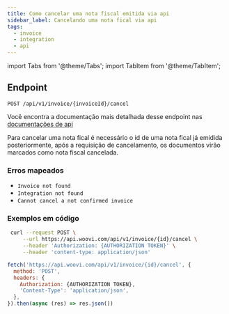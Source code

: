```yaml
---
title: Como cancelar uma nota fiscal emitida via api
sidebar_label: Cancelando uma nota fical via api
tags:
  - invoice
  - integration
  - api
---
```


import Tabs from '@theme/Tabs';
import TabItem from '@theme/TabItem';

## Endpoint 

```
POST /api/v1/invoice/{invoiceId}/cancel
```
Você encontra a documentação mais detalhada desse endpoint nas [documentações de api](https://developers.woovi.com/en/api#tag/invoice/paths/~1api~1v1~1invoice~1%7BinvoiceId%7D~1cancel/post)

Para cancelar uma nota fical é necessário o id de uma nota fical já emidida posteriormente, após a requisição de cancelamento, os documentos virão marcados como nota fiscal cancelada.

### Erros mapeados

* `Invoice not found`
* `Integration not found`
* `Cannot cancel a not confirmed invoice`

### Exemplos em código

<Tabs>
  <TabItem value="shell-curl" label="Shell + cURL" default>

```sh
 curl --request POST \
     --url https://api.woovi.com/api/v1/invoice/{id}/cancel \
     --header 'Authorization: {AUTHORIZATION TOKEN}' \
     --header 'content-type: application/json'
```

</TabItem>
<TabItem value="javascript" label="JavaScript + Fetch" default>

```js
fetch('https://api.woovi.com/api/v1/invoice/{id}/cancel', {
  method: 'POST',
  headers: {
    Authorization: {AUTHORIZATION TOKEN},
    'Content-Type': 'application/json',
  },
}).then(async (res) => res.json())
```

  </TabItem>
</Tabs>
